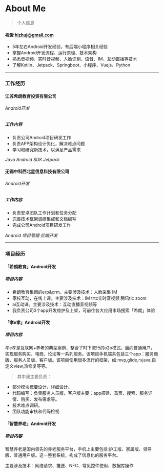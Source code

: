 # About Me

>个人信息

#### 祝俊 [hizhuj@gmail.com](mailto:hizhuj@gmail.com)

- 5年左右Android开发经验，有后端小程序相关经验
- 掌握Android开发流程、运行原理、技术架构
- 熟悉音视频、实时音视频、人脸识别、语音、IM、互动直播等技术
- 了解Kotlin、Jetpack、Springboot、小程序、Vuejs、Python

------------

### 工作经历

#### 江苏希朗教育投资有限公司

###### Android开发

##### 工作内容

- 负责公司Android项目研发工作
- 负责APP架构设计优化，解决难点问题
- 学习和研究新技术，以满足产品需求

*Java*  *Android SDK*  *Jetpack*

#### 无锡中科西北星信息科技有限公司

###### Android开发

##### 工作内容

- 负责安卓团队工作计划和任务分配
- 完善技术框架调研集成和文档编写
- 完成公司Android项目研发工作

*Android*  *项目管理*  *后端开发*

------------

### 项目经历

#### 「希朗教育」Android开发

##### 项目内容

- 希朗教育集团的erp&crm。主要涉及技术：人脸采集 IM
- 家校互动，在线上课。主要涉及技术：IM trtc实时音视频 腾讯tic zoom
- ai互动课。主要涉及技术：互动直播音视频等
- 我负责公司3个app开发维护及上架，可前往各大应用市场搜索「希朗」体验

#### 「孝e孝」Android开发

##### 项目内容

孝e孝是互联网+养老的典型案例，整合了时下流行的o2o模式。面向普通用户，实现服务购买、电商、论坛等一系列服务。该项目手机端共包括三个app：服务商版、服务人员版、客户版。该项目使用很多流行的框架，如:mvp,glide,rxjava,自定义view,热修复等等。

>其中我主要负责：

- 部分模块概要设计，详细设计。
- 代码编写：负责服务人员版，客户版主要：app搭建、首页、搜索、服务详情、购买、发布需求等。
- 技术难点调研。
- 团队功能审核和代码检视

#### 「智慧养老」Android开发

##### 项目内容

智慧养老是国内领先的养老服务平台，手机上主要包括:护工版、家属版、领导版、普通用户版。这一整套系统，构成了信息化的服务平台。

主要涉及技术：网络请求、推送、NFC、常见控件使用、数据库操作

